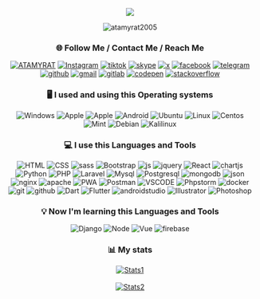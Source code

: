 <div align="center">
<p align="center">
  <a href="https://github.com/atamyrat2005">
    <img src="https://readme-typing-svg.demolab.com/?lines=Hi%20I%20am%20Atamyrat;I%20am%20Full-stack%20developer;And%20Junior%20App%20developer;4%2B%20years%20of%20coding%20experience&font=Fira%20Code&center=true&color=ffffff&vCenter=true&pause=1000&size=25&width=600" />
  </a>
  <p align="center"> <img src="https://komarev.com/ghpvc/?username=atamyrat2005&label=Profile%20views&color=0e75b6&style=flat" alt="atamyrat2005" /> </p>
</p>

### 🌐 Follow Me / Contact Me / Reach Me
<a href="https://atamyrat2005.github.io/">![ATAMYRAT](https://img.shields.io/badge/-atamyrat-000000?style=for-the-badge)</a>
<a href="https://www.instagram.com/sukurow_atamyrat">![Instagram](https://img.shields.io/badge/-Instagram-000000?style=for-the-badge&logo=Instagram)</a>
<a href="https://tiktok.com/@atamyrat05">![tiktok](https://img.shields.io/badge/-tik%20tok-000000?style=for-the-badge&logo=tiktok)</a>
<a href="https://join.skype.com/invite/LgyAGTDhpykv">![skype](https://img.shields.io/badge/-skype-000000?style=for-the-badge&logo=skype)</a>
<a href="https://twitter.com/atamyrat2005">![x](https://img.shields.io/badge/-twitter-000000?style=for-the-badge&logo=x)</a>
<a href="https://www.facebook.com/atamyrat.sukurow">![facebook](https://img.shields.io/badge/-facebook-000000?style=for-the-badge&logo=facebook)</a>
<a href="https://t.me/atamyratt">![telegram](https://img.shields.io/badge/-telegram-000000?style=for-the-badge&logo=telegram)</a>
<a href='https://github.com/atamyrat2005'>![github](https://img.shields.io/badge/-github-000000?style=for-the-badge&logo=github)</a>
<a href="mailto:shukurovatamyrat@gmail.com">![gmail](https://img.shields.io/badge/-Gmail-000000?style=for-the-badge&logo=gmail)</a>
<a href="https://gitlab.com/Atamyrat2005">![gitlab](https://img.shields.io/badge/-Gitlab-000000?style=for-the-badge&logo=gitlab)</a>
<a href="https://codepen.io/Atamyrat-k-row">![codepen](https://img.shields.io/badge/-codepen-000000?style=for-the-badge&logo=codepen)</a>
<a href="https://stackoverflow.com/users/16563592/atamyrat-%c5%9e%c3%bck%c3%bcrow">![stackoverflow](https://img.shields.io/badge/-stack%20overflow-000000?style=for-the-badge&logo=stackoverflow)</a>

### 🖥️ I used and using this Operating systems
![Windows](https://img.shields.io/badge/-windows-000000?style=for-the-badge&logo=windows11)
![Apple](https://img.shields.io/badge/-IOS-000000?style=for-the-badge&logo=ios)
![Apple](https://img.shields.io/badge/-Apple-000000?style=for-the-badge&logo=apple)
![Android](https://img.shields.io/badge/-Android-000000?style=for-the-badge&logo=android) 
![Ubuntu](https://img.shields.io/badge/-ubuntu-000000?style=for-the-badge&logo=ubuntu) 
![Linux](https://img.shields.io/badge/-linux-000000?style=for-the-badge&logo=linux) 
![Centos](https://img.shields.io/badge/-centos-000000?style=for-the-badge&logo=centos) 
![Mint](https://img.shields.io/badge/-mint-000000?style=for-the-badge&logo=linuxmint) 
![Debian](https://img.shields.io/badge/-debian-000000?style=for-the-badge&logo=debian)
![Kalilinux](https://img.shields.io/badge/-kali%20linux-000000?style=for-the-badge&logo=kalilinux)

### 💻 I use this Languages and Tools
![HTML](https://img.shields.io/badge/-HTML-000000?style=for-the-badge&logo=html5)
![CSS](https://img.shields.io/badge/-CSS-000000?style=for-the-badge&logo=css3)
![sass](https://img.shields.io/badge/-Sass-000000?style=for-the-badge&logo=sass)
![Bootstrap](https://img.shields.io/badge/-Bootstrap-000000?style=for-the-badge&logo=Bootstrap) 
![js](https://img.shields.io/badge/-JavaScript-000000?style=for-the-badge&logo=Javascript)
![jquery](https://img.shields.io/badge/-Jquery-000000?style=for-the-badge&logo=Jquery) 
![React](https://img.shields.io/badge/-react-000000?style=for-the-badge&logo=react)
![chartjs](https://img.shields.io/badge/-chart-000000?style=for-the-badge&logo=chart.js)
![Python](https://img.shields.io/badge/-python-000000?style=for-the-badge&logo=Python)
![PHP](https://img.shields.io/badge/-PHP-000000?style=for-the-badge&logo=PHP) 
![Laravel](https://img.shields.io/badge/-Laravel-000000?style=for-the-badge&logo=Laravel)
![Mysql](https://img.shields.io/badge/-Mysql-000000?style=for-the-badge&logo=Mysql) 
![Postgresql](https://img.shields.io/badge/-postgresql-000000?style=for-the-badge&logo=Postgresql)
![mongodb](https://img.shields.io/badge/-mongo%20db-000000?style=for-the-badge&logo=mongodb)
![json](https://img.shields.io/badge/-json-000000?style=for-the-badge&logo=json)
![nginx](https://img.shields.io/badge/-nginx-000000?style=for-the-badge&logo=nginx)
![apache](https://img.shields.io/badge/-apache-000000?style=for-the-badge&logo=apache)
![PWA](https://img.shields.io/badge/-PWA-000000?style=for-the-badge&logo=pwa)
![Postman](https://img.shields.io/badge/-postman-000000?style=for-the-badge&logo=Postman)
![VSCODE](https://img.shields.io/badge/-VScode-000000?style=for-the-badge&logo=visualstudiocode)
![Phpstorm](https://img.shields.io/badge/-phpstorm-000000?style=for-the-badge&logo=Phpstorm)
![docker](https://img.shields.io/badge/-docker-000000?style=for-the-badge&logo=docker)
![git](https://img.shields.io/badge/-git-000000?style=for-the-badge&logo=git)
![github](https://img.shields.io/badge/-github-000000?style=for-the-badge&logo=github)
![Dart](https://img.shields.io/badge/-dart-000000?style=for-the-badge&logo=dart)
![Flutter](https://img.shields.io/badge/-flutter-000000?style=for-the-badge&logo=flutter)
![androidstudio](https://img.shields.io/badge/-android%20studio-000000?style=for-the-badge&logo=androidstudio)
![Illustrator](https://img.shields.io/badge/-Illustrator-000000?style=for-the-badge&logo=adobeillustrator)
![Photoshop](https://img.shields.io/badge/-photoshop-000000?style=for-the-badge&logo=adobephotoshop)
### 💡 Now I'm learning this Languages and Tools
![Django](https://img.shields.io/badge/-django-000000?style=for-the-badge&logo=Django)
![Node](https://img.shields.io/badge/-Node%20js-000000?style=for-the-badge&logo=node.js)
![Vue](https://img.shields.io/badge/-Vue-000000?style=for-the-badge&logo=vue.js)
![firebase](https://img.shields.io/badge/-firebase-000000?style=for-the-badge&logo=firebase)

### 📊 My stats
<a href="http://github.com/atamyrat2005/" style="width: 50%;">
  
![Stats1](https://github-readme-stats.vercel.app/api/top-langs?username=atamyrat2005&langs_count=16&card_width=320&theme=dark&hide_border=false&include_all_commits=true&layout=compact)
<br><br>
![Stats2](https://github-readme-stats.vercel.app/api?username=Atamyrat2005&theme=dark&hide_border=false&include_all_commits=true)
</a>
<div>
